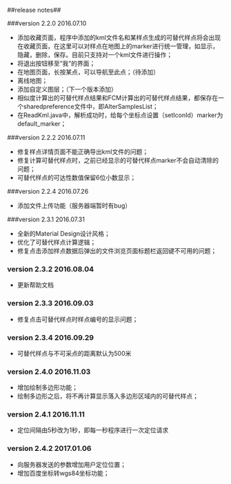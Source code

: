 ##release notes##

###version 2.2.0   2016.07.10

* 添加收藏页面，程序中添加的kml文件名和某样点生成的可替代样点将会出现在收藏页面，在这里可以对样点在地图上的marker进行统一管理，如显示，隐藏，删除，保存。目前只支持对一个kml文件进行操作；
* 将退出按钮移至“我”的界面；
* 在地图页面，长按某点，可以导航至此点；（待添加）
* 离线地图；
* 添加自定义图层；（下一个版本添加）
* 相似度计算出的可替代样点结果和FCM计算出的可替代样点结果，都保存在一个sharedpreference文件中，即AlterSamplesList；
* 在ReadKml.java中，解析成功时，给每个坐标点设置（setIconId）marker为default_marker；

###version 2.2.2 2016.07.11

* 修复样点详情页面不能正确导出kml文件的问题；
* 修复计算可替代样点时，之前已经显示的可替代样点marker不会自动清除的问题；
* 可替代样点的可达性数值保留6位小数显示；

###version 2.2.4 2016.07.26

* 添加文件上传功能（服务器端暂时有bug）

###version 2.3.1 2016.07.31

* 全新的Material Design设计风格；
* 优化了可替代样点计算逻辑；
* 修复点击添加样点数据后弹出的文件浏览页面标题栏返回键不可用的问题；

### version 2.3.2 2016.08.04
* 更新帮助文档

### version 2.3.3 2016.09.03
* 修复点击可替代样点时样点编号的显示问题；

### version 2.3.4 2016.09.29
* 可替代样点与不可采点的距离默认为500米

### version 2.4.0 2016.11.03
* 增加绘制多边形功能；
* 绘制多边形之后，将不再计算显示落入多边形区域内的可替代样点；

### version 2.4.1 2016.11.11
* 定位间隔由5秒改为1秒，即每一秒程序进行一次定位请求

### version 2.4.2 2017.01.06
* 向服务器发送的参数增加用户定位位置；
* 增加百度坐标转wgs84坐标功能；